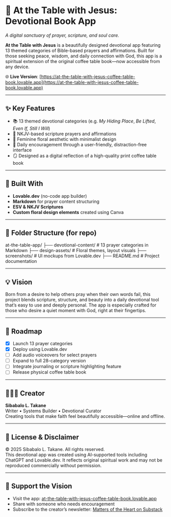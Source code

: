 # 📖 At the Table with Jesus: Devotional Book App

*A digital sanctuary of prayer, scripture, and soul care.*

**At the Table with Jesus** is a beautifully designed devotional app featuring 13 themed categories of Bible-based prayers and affirmations. Built for those seeking peace, wisdom, and daily connection with God, this app is a spiritual extension of the original coffee table book—now accessible from any device.

🌐 **Live Version**: [https://at-the-table-with-jesus-coffee-table-book.lovable.app](https://at-the-table-with-jesus-coffee-table-book.lovable.app)

---

## ✨ Key Features

- 📚 13 themed devotional categories (e.g. *My Hiding Place*, *Be Lifted*, *Even If, Still I Will*)
- 📖 NKJV-based scripture prayers and affirmations
- 💐 Feminine floral aesthetic with minimalist design
- 🔖 Daily encouragement through a user-friendly, distraction-free interface
- 🪞 Designed as a digital reflection of a high-quality print coffee table book

---

## 🧱 Built With

- **Lovable.dev** (no-code app builder)
- **Markdown** for prayer content structuring
- **ESV & NKJV Scriptures**
- **Custom floral design elements** created using Canva

---

## 📂 Folder Structure (for repo)
at-the-table-app/
├── devotional-content/ # 13 prayer categories in Markdown
├── design-assets/ # Floral themes, layout visuals
├── screenshots/ # UI mockups from Lovable.dev
├── README.md # Project documentation


---

## 💡 Vision

Born from a desire to help others pray when their own words fail, this project blends scripture, structure, and beauty into a daily devotional tool that’s easy to use and deeply personal. The app is especially crafted for those who desire a quiet moment with God, right at their fingertips.

---

## 📅 Roadmap

- [x] Launch 13 prayer categories
- [x] Deploy using Lovable.dev
- [ ] Add audio voiceovers for select prayers
- [ ] Expand to full 28-category version
- [ ] Integrate journaling or scripture highlighting feature
- [ ] Release physical coffee table book

---

## 👩🏾‍💻 Creator

**Sibabalo L. Takane**  
Writer • Systems Builder • Devotional Curator  
Creating tools that make faith feel beautifully accessible—online and offline.

---

## 📝 License & Disclaimer

© 2025 Sibabalo L. Takane. All rights reserved.  
This devotional app was created using AI-supported tools including ChatGPT and Lovable.dev. It reflects original spiritual work and may not be reproduced commercially without permission.

---

## 🙌 Support the Vision

- Visit the app: [at-the-table-with-jesus-coffee-table-book.lovable.app](https://at-the-table-with-jesus-coffee-table-book.lovable.app)
- Share with someone who needs encouragement
- Subscribe to the creator’s newsletter: [Matters of the Heart on Substack](https://sibabaloltakane.substack.com/)
